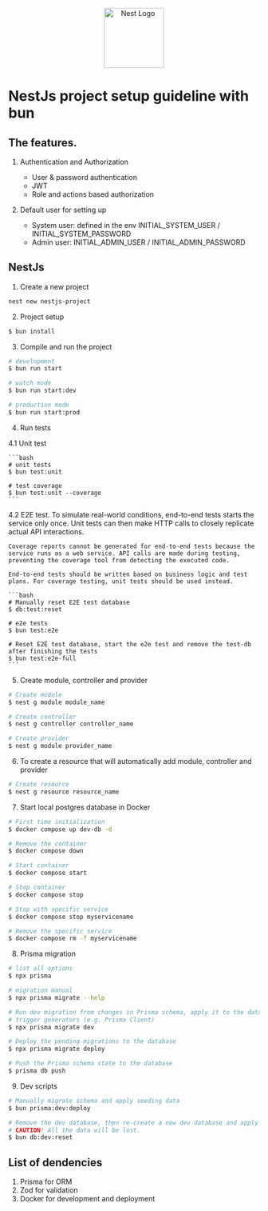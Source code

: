 

<p align="center">
  <a href="http://nestjs.com/" target="blank"><img src="https://nestjs.com/img/logo-small.svg" width="120" alt="Nest Logo" /></a>
</p>

# NestJs project setup guideline with bun

## The features.
1. Authentication and Authorization
    - User & password authentication
    - JWT
    - Role and actions based authorization

2. Default user for setting up
    - System user: defined in the env INITIAL_SYSTEM_USER / INITIAL_SYSTEM_PASSWORD
    - Admin user: INITIAL_ADMIN_USER / INITIAL_ADMIN_PASSWORD
    
## NestJs

1. Create a new project

``` bash
nest new nestjs-project
```

2. Project setup

```bash
$ bun install
```

3. Compile and run the project
```bash
# development
$ bun run start

# watch mode
$ bun run start:dev

# production mode
$ bun run start:prod
``` 

4. Run tests

  4.1 Unit test

    ```bash
    # unit tests
    $ bun test:unit

    # test coverage
    $ bun test:unit --coverage
    ```

  4.2 E2E test.
    To simulate real-world conditions, end-to-end tests starts the service only once. Unit tests can then make HTTP calls to closely replicate actual API interactions.

    Coverage reports cannot be generated for end-to-end tests because the service runs as a web service. API calls are made during testing, preventing the coverage tool from detecting the executed code.

    End-to-end tests should be written based on business logic and test plans. For coverage testing, unit tests should be used instead.

    ```bash
    # Manually reset E2E test database 
    $ db:test:reset

    # e2e tests
    $ bun test:e2e

    # Reset E2E test database, start the e2e test and remove the test-db after finishing the tests
    $ bun test:e2e-full
    ```

5. Create module, controller and provider
```bash
# Create module
$ nest g module module_name

# Create controller
$ nest g controller controller_name

# Create provider
$ nest g module provider_name

```

6. To create a resource that will automatically add module, controller and provider
```bash
# Create resource
$ nest g resource resource_name

```

7. Start local postgres database in Docker
```bash
# First time initialization
$ docker compose up dev-db -d

# Remove the container
$ docker compose down

# Start container
$ docker compose start

# Stop container
$ docker compose stop

# Stop with specific service
$ docker compose stop myservicename

# Remove the specific service
$ docker compose rm -f myservicename

```

8. Prisma migration
```bash
# list all options
$ npx prisma

# migration manual
$ npx prisma migrate --help

# Run dev migration from changes in Prisma schema, apply it to the database
# trigger generators (e.g. Prisma Client)
$ npx prisma migrate dev

# Deploy the pending migrations to the database
$ npx prisma migrate deploy

# Push the Prisma schema state to the database
$ prisma db push
```

9. Dev scripts
```bash
# Manually migrate schema and apply seeding data
$ bun prisma:dev:deploy

# Remove the dev database, then re-create a new dev database and apply prisma migration script with seeding data
# CAUTION! All the data will be lost.
$ bun db:dev:reset

```

## List of dendencies
1. Prisma for ORM
2. Zod for validation
3. Docker for development and deployment
